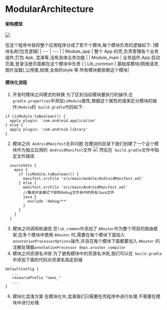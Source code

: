 # ModularArchitecture


#### 架构模型

![](http://muhao.qiniudn.com/15369111265834.jpg)

在这个程序中我将整个应用程序分成了若干个模块,每个模块负责的逻辑如下:
|模块名称|包含逻辑|
| --- |  --- |
| Module_app | 整个 App 的壳,负责管理各个业务组件,打包 Apk, 混淆等,没有具体业务功能 |
| Module_main | 业务组件,App 启动页面,登录注册页面都在这个模块中负责 |
| Lib_common | 基础库模块(网络请求,图片加载),公用类,权限,全局的style 等 所有模块都依赖这个模块|

#### 模块化流程
1. 开发时模块之间模式的转换
为了区别当前模块要执行的操作,在`gradle.properties`中添加`isModule`属性,根据这个属性的值来区分模块的操作,`Module`的` build.gradle`代码如下:

```
if (isModule.toBoolean()) {
  apply plugin: 'com.android.application'
} else {
  apply plugin: 'com.android.library'
}

```

2. 模块之间` AndroidManifest`合并问题
在模块的目录下我们创建了一个这个模块作为独立应用的` AndroidManifest`文件
![](http://muhao.qiniudn.com/15369126976425.jpg)
然后在` build.gradle`文件中指定文件路径

```
  sourceSets {
    main {
      if (isModule.toBoolean()) {
        manifest.srcFile 'src/main/module/AndroidManifest.xml'
      } else {
        manifest.srcFile 'src/main/AndroidManifest.xml'
        //集成开发模式下排除debug文件夹中的所有Java文件
        java {
          exclude 'debug/**'
        }
      }
    }
  }
```

3. 模块之间调用和通信
在`lib_common`中添加了 `ARouter`作为整个项目的路由框架,在多个模块中使用 `ARouter` 时,需要在每个模块下面加入`annotationProcessorOptions`操作,并且在每个模块下面都要加入 `ARouter` 的注解处理器`annotationProcessor deps.arouter_compiler`
4. 模块之间资源名冲突
为了避免模块中的资源名冲突,我们可以在` build.gradle`中添加下面的代码对资源名指定前缀

```
defaultConfig {
   ...
   resourcePrefix "news_"
   ...
}
```
6. 模块化混淆方案
在模块化中,混淆我们只需要在壳程序中进行处理,不需要在模块中进行处理.


